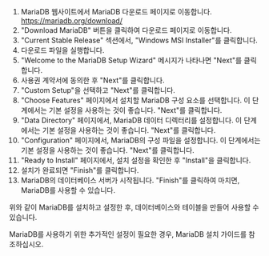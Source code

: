 1. MariaDB 웹사이트에서 MariaDB 다운로드 페이지로 이동합니다. https://mariadb.org/download/
2. "Download MariaDB" 버튼을 클릭하여 다운로드 페이지로 이동합니다.
3. "Current Stable Release" 섹션에서, "Windows MSI Installer"를 클릭합니다.
4. 다운로드 파일을 실행합니다.
5. "Welcome to the MariaDB Setup Wizard" 메시지가 나타나면 "Next"를 클릭합니다.
6. 사용권 계약서에 동의한 후 "Next"를 클릭합니다.
7. "Custom Setup"을 선택하고 "Next"를 클릭합니다.
8. "Choose Features" 페이지에서 설치할 MariaDB 구성 요소를 선택합니다. 이 단계에서는 기본 설정을 사용하는 것이 좋습니다. "Next"를 클릭합니다.
9. "Data Directory" 페이지에서, MariaDB 데이터 디렉터리를 설정합니다. 이 단계에서는 기본 설정을 사용하는 것이 좋습니다. "Next"를 클릭합니다.
10. "Configuration" 페이지에서, MariaDB의 구성 파일을 설정합니다. 이 단계에서는 기본 설정을 사용하는 것이 좋습니다. "Next"를 클릭합니다.
11. "Ready to Install" 페이지에서, 설치 설정을 확인한 후 "Install"을 클릭합니다.
12. 설치가 완료되면 "Finish"를 클릭합니다.
13. MariaDB의 데이터베이스 서버가 시작됩니다. "Finish"를 클릭하여 마치면, MariaDB를 사용할 수 있습니다.

위와 같이 MariaDB를 설치하고 설정한 후, 데이터베이스와 테이블을 만들어 사용할 수 있습니다. 

MariaDB를 사용하기 위한 추가적인 설정이 필요한 경우, MariaDB 설치 가이드를 참조하십시오.
